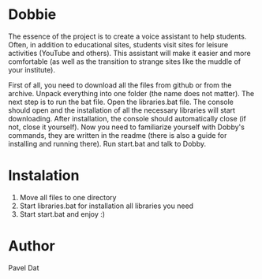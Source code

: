 # Dobbie
The essence of the project is to create a voice assistant to help students. Often, in addition to educational sites, students visit sites for leisure activities (YouTube and others). This assistant will make it easier and more comfortable (as well as the transition to strange sites like the muddle of your institute).


  First of all, you need to download all the files from github or from the archive. Unpack everything into one folder (the name does not matter).
  The next step is to run the bat file. Open the libraries.bat file. The console should open and the installation of all the necessary libraries will start downloading. After installation, the console should automatically close (if not, close it yourself).
  Now you need to familiarize yourself with Dobby's commands, they are written in the readme (there is also a guide for installing and running there).
Run start.bat and talk to Dobby.

# Instalation
1. Move all files to one directory
2. Start libraries.bat for installation all libraries you need
3. Start start.bat and enjoy :)

# Author
Pavel Dat
